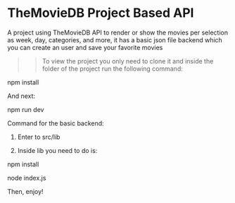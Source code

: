 # TheMovieDB Project Based API

A project using TheMovieDB API to render or show the movies per selection as week, day, categories, and more, it has a basic json file backend which you can create an user and save your favorite movies


>> To view the project you only need to clone it and inside the folder of the project run the following command: 

npm install

And next: 

npm run dev

Command for the basic backend: 

1. Enter to src/lib

2. Inside lib you need to do is:

npm install 

node index.js

Then, enjoy!
